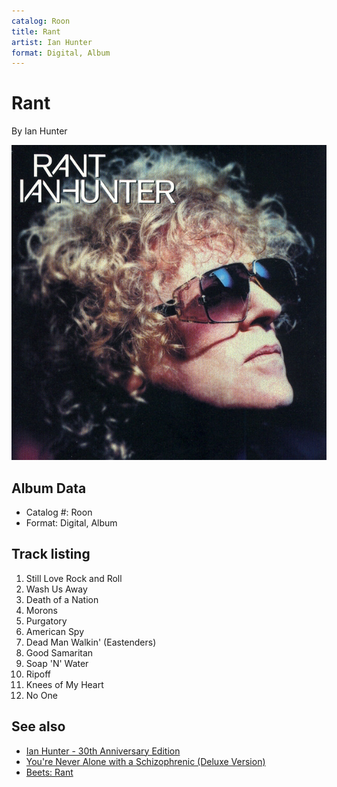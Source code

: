 ```yaml
---
catalog: Roon
title: Rant
artist: Ian Hunter
format: Digital, Album
---
```


# Rant

By Ian Hunter

![](../../assets/albumcovers/Ian_Hunter-Rant.png)

## Album Data

- Catalog #: Roon
- Format: Digital, Album


## Track listing


1. Still Love Rock and Roll
2. Wash Us Away
3. Death of a Nation
4. Morons
5. Purgatory
6. American Spy
7. Dead Man Walkin' (Eastenders)
8. Good Samaritan
9. Soap 'N' Water
10. Ripoff
11. Knees of My Heart
12. No One


## See also

- [Ian Hunter - 30th Anniversary Edition](Ian_Hunter_-_30th_Anniversary_Edition.md)
- [You're Never Alone with a Schizophrenic (Deluxe Version)](Youre_Never_Alone_with_a_Schizophrenic_Deluxe_Version.md)
- [Beets: Rant](../../Beets/Ian_Hunter/Rant.md)
